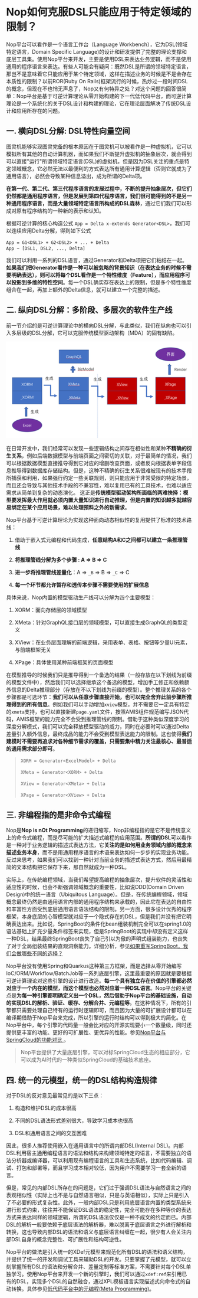 # Nop如何克服DSL只能应用于特定领域的限制？

   Nop平台可以看作是一个语言工作台（Language Workbench），它为DSL(领域特定语言，Domain Specific Language)的设计和研发提供了完整的理论支撑和底层工具集。使用Nop平台来开发，主要是使用DSL来表达业务逻辑，而不是使用通用的程序语言来表达。有些人可能会有疑问：既然DSL是所谓的领域特定语言，那岂不是意味着它只能应用于某个特定领域，这样在描述业务的时候是不是会存在本质性的限制？以前ROR(Ruby On Rails)框架流行的时候，热炒过一段时间DSL的概念，但现在不也悄无声息了，Nop又有何特异之处？对这个问题的回答很简单：Nop平台是基于可逆计算理论从零开始构建的下一代低代码平台，而可逆计算理论是一个系统化的关于DSL设计和构建的理论，它在理论层面解决了传统DSL设计和应用所存在的问题。

## 一.  横向DSL分解: DSL特性向量空间

图灵机能够实现图灵完备的根本原因在于图灵机可以被看作是一种虚拟机，它可以模拟所有其他的自动计算机器，而如果我们不断提升虚拟机的抽象层次，就会得到可以直接"运行"所谓领域特定语言(DSL)的虚拟机，但是因为DSL关注的重点是特定领域概念，它必然无法以最便利的方式表达所有通用计算逻辑（否则它就成为了通用语言），必然会导致某种信息溢出，成为所谓的Delta项。  

**在第一代、第二代、第三代程序语言的发展过程中，不断的提升抽象层次，但它们仍然都是通用程序语言，但是发展到第四代程序语言，我们很可能得到的不是另一种通用程序语言，而是大量领域特定语言所构成的DSL森林**，通过它们我们可以形成对原有程序结构的一种新的表示和认知。

根据可逆计算的核心构造公式 `App = Delta x-extends Generator<DSL>`，我们可以连续应用Delta分解，得到如下公式

```
App = G1<DSL1> + G2<DSL2> + ... + Delta
App ~ [DSL1, DSL2, ..., Delta]
```

我们可以利用一系列的DSL语言，通过Generator和Delta项把它们粘结在一起。**如果我们把Generator看作是一种可以被忽略的背景知识（在表达业务的时候不需要明确表达），则可以将每个DSL看作是一个特性维度（Feature），而应用程序可以投影到多维的特性空间**。每一个DSL确实存在表达上的限制，但是多个特性维度组合在一起，再加上额外的Delta信息，就可以建立一个完整的描述。

## 二. 纵向DSL分解：多阶段、多层次的软件生产线

前一节介绍的是可逆计算理论中的横向DSL分解，与此类似，我们在纵向也可以引入多层级的DSL分解，它可以克服传统模型驱动架构（MDA）的固有缺陷。

![](../tutorial/delta-pipeline.png)

在日常开发中，我们经常可以发现一些逻辑结构之间存在相似性和某种**不精确的衍生关系**，例如后端数据模型与前端页面之间密切的关联，对于最简单的情况，我们可以根据数据模型直接推导得到它对应的增删改查页面，或者反向根据表单字段信息推导得到数据库存储结构。但是，这种不精确的衍生关系很难被现有的技术手段所捕获和利用，如果强行约定一些关联规则，则只能应用于非常受限的特定场景，而且还会导致与其他技术手段的不兼容性，难以复用已有的工具技术，也难以适应需求从简单到复杂的动态演化。 这正是**传统模型驱动架构所面临的两难抉择：模型要发挥最大作用就必须内置大量知识进行自动推理，但是内置的知识越多就越容易绑定在某个应用场景，难以处理预料之外的新需求**。

Nop平台基于可逆计算理论为实现这种面向动态相似性的复用提供了标准的技术路线：  

1. 借助于嵌入式元编程和代码生成，**任意结构A和C之间都可以建立一条推理管线**  

2. **将推理管线分解为多个步骤 :  A =\> B =\> C**  

3. **进一步将推理管线差量化**：A =\> `_B` =\> B =\> `_C` =\> C  

4. **每一个环节都允许暂存和透传本步骤不需要使用的扩展信息**  

具体来说，Nop内置的模型驱动生产线可以分解为四个主要模型：  

1. XORM：面向存储层的领域模型  

2. XMeta：针对GraphQL接口层的领域模型，可以直接生成GraphQL的类型定义  

3. XView：在业务层面理解的前端逻辑，采用表单、表格、按钮等少量UI元素，与前端框架无关  

4. XPage：具体使用某种前端框架的页面模型

在模型推导的时候我们只是推导得到一个备选的结果（一般存放在以下划线为前缀的模型文件中），然后我们可以选择继承这个备选的模型，增加手工修正和依赖额外信息的Delta推理部分（存放在不以下划线为前缀的模型）。整个推理关系的各个步骤都是可选环节：**我们可以从任意步骤直接开始，也可以完全舍弃此前步骤所推理得到的所有信息**。例如我们可以手动增加`xview`模型，并不需要它一定具有特定的`xmeta`支持，也可以直接新建`page.yaml`文件，按照AMIS组件规范编写JSON代码，AMIS框架的能力完全不会受到推理管线的限制。借助于这种类似深度学习的深度分解模式，我们可以完全释放模型驱动的威力，同时在必要时可以通过Delta差量引入额外信息，最终成品的能力不会受到模型表达能力的限制。这也使得**我们建模时不需要再追求对各种细节需求的覆盖，只需要集中精力关注最核心、最普适的通用需求部分即可**。

> `XORM = Generator<ExcelModel> + Delta`
> 
> `XMeta = Generator<XORM> + Delta`
> 
> `XView = Generator<XMeta> + Delta`
> 
> `XPage = Generator<XView> + Delta` 

## 三. 非编程指的是非命令式编程

Nop是**Nop is nOt Programming**的递归缩写，Nop非编程指的是它不是传统意义上的命令式编程，而是尽可能的扩大描述式编程的应用范围。**所谓的DSL**可以看作是一种对于业务逻辑的描述式表达方法，它**关注的是如何用业务领域内部的概念来描述业务本身**，而不是用通用程序语言的术语来表达如何一步步的实现业务功能。反过来思考，如果我们可以找到一种针对当前业务的描述式表达方式，然后用最精简的文本结构把它保存下来，那自然就成为一种DSL。

实际上，在传统编程领域，当我们希望提高编程的抽象层次，提升软件的灵活性和适应性的时候，也会不断强调领域概念的重要性，比如说DDD(Domain Driven Design)中的统一语言（Ubiquitous Language）。但是，在传统编程领域，领域概念最终仍然是由通用语言内部的通用程序结构来承载的，因此它在表达的自由性和丰富性方面受到底层通用语言语法结构的限制。另一方面，很多设计优秀的程序框架，本身底层的心智模型就对应于一个隐式存在的DSL，但是我们并没有把它明确表达出来。比如说，SpringBoot的条件化bean组装机制完全可以在spring1.0的语法基础上扩充少量条件标签来实现，但是SpringBoot的实现中却没有定义这样一种DSL，结果最终SpringBoot丧失了自己引以为傲的声明式组装能力，也丧失了对于全局组装结果的直观洞察能力。详细分析，参见[如果重写SpringBoot，我们会做哪些不同的选择？](https://mp.weixin.qq.com/s/_ZVXESRqjSbObmrkDZoGMQ)

Nop平台没有使用Spring和Quarkus这种第三方框架，而是选择从零开始编写IoC/ORM/Workflow/BatchJob等一系列底层引擎，这里最重要的原因就是要根据可逆计算理论对这些引擎的设计进行改造。**每一个具有独立存在价值的引擎都必然对应于一个内在的模型，而这个模型也必然对应着一种DSL语言**。Nop平台的关键点是**为每一种引擎都明确定义出一个DSL，然后借助于Nop平台的基础设施，自动的实现DSL的解析、验证、缓存、分解合并、元编程等**。在这种情况下，所有的引擎都只需要处理自己特有的运行时逻辑即可，而且因为大量的可扩展设计都可以在编译期借助于Nop平台来完成，所以引擎的运行时结构可以得到极大的简化。在Nop平台中，每个引擎的代码量一般会比对应的开源实现要小一个数量级，同时还提供更丰富的功能、更好的可扩展性、更优异的性能。参见[Nop平台与SpringCloud的功能对比 ](https://mp.weixin.qq.com/s/Dra8yf2O5VMJyEPox4dGBw)。

> Nop平台提供了大量底层引擎，可以对标SpringCloud生态的相应部分，它可以成为AI时代的一种类似SpringCloud的基础技术底座。

## 四. 统一的元模型，统一的DSL结构构造规律

对于DSL的反对意见最常见的是以下三点：

1. 构造和维护DSL的成本很高

2. 不同的DSL语法形式差别很大，导致学习成本也很高

3. DSL和通用语言之间的交互困难

因此，很多人推荐使用嵌入在通用语言中的所谓内部DSL(Internal DSL)。内部DSL利用宿主通用编程语言的语法和结构来构建领域特定的语言，不需要独立的语法分析器或编译器，可以利用现有编程语言的工具和生态系统，比如代码编辑、调试、打包和部署等，而且学习成本相对较低，因为用户不需要学习一套全新的语言。

但是，常见的内部DSL所存在的问题是，它们过于强调DSL语法与自然语言之间的表观相似性（实际上也不是与自然语言相似，只是与英语相似），实际上只是引入了不必要的形式复杂性。此外，一般内部DSL只是利用底层语言内置的类型系统来进行形式约束，往往并不能保证DSL语法的稳定性，完全可能存在多种等价的表达方式来表达同样的领域逻辑，所谓的DSL语法仅仅是一种不成文的约定而已。内部DSL的解析一般要依赖于底层语法的解析器，难以脱离于底层语言之外进行解析和转换，这也导致内部DSL的语法和语义与底层语言纠缠在一起，很少有人会关注内部DSL自身的概念完整性、可扩展性和结构可逆性。

Nop平台的做法是引入统一的XDef元模型来规范化所有DSL的语法和语义结构，并提供了统一的开发和调试工具来辅助DSL的开发。只要掌握了元模型，就可以立刻掌握所有DSL的语法和分解合并、差量定制等标准方案，不需要针对每个DSL单独学习。使用Nop平台来开发一个新的引擎时，我们可以通过`xdef:ref`来引用已有的DSL，实现多个DSL的自然融合，通过XPL模板语言实现描述式向命令式的自动转换。具体参见[低代码平台中的元编程(Meta Programming)](https://mp.weixin.qq.com/s/LkTIVGSrK9zomPW4bNiqqA)。